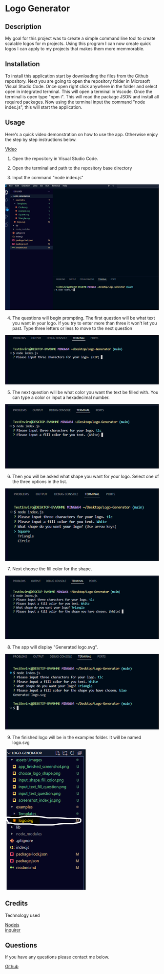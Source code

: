 
  # Logo Generator
  

## Description
  
My goal for this project was to create a simple command line tool to create scalable logos for m projects.  Using this program I can now create quick logos I can apply to my projects that makes them  more memmorable.

## Installation
  
To install this application start by downloading the files from the Github repository.  Next you are going to open the repository folder in Microsoft Visual Studio Code.  Once open right click anywhere in the folder and select open in integrated terminal.  This will open a terminal in Vscode.  Once the terminal is open type "npm i".  This will read the package JSON and install all required packages.  Now using the terminal input the command "node index.js", this will start the application.
  
## Usage

Here's a quick video demonstration on how to use the app.  Otherwise enjoy the step by step instructions below.

[Video](https://drive.google.com/file/d/1jY7eNxkIuSn9PrL3HEYelv_XGhpr7xi2/view?usp=sharing)

1. Open the repository in Visual Studio Code.


2. Open the terminal and path to the repository base directory


3. Input the command "node index.js"

![Node Index.js](/assets/images/screenshot_index_js.png)


4. The questions will begin prompting.  The first question will be what text you want in your logo.  If you try to enter more than three it won't let you past.  Type three letters or less to move to the next question

![Start of prompts](/assets/images/input_text_question.png)

5. The next question will be what color you want the text be filled with.  You can type a color or input a hexadecimal number.

![Text Fill color](/assets/images/input_text_fill_question.png)

6. Then you will be asked what shape you want for your logo.  Select one of the three options in the list.

![Text Fill color](/assets/images/choose_logo_shape.png)

7. Next choose the fill color for the shape.

![Text Fill color](/assets/images/input_shape_fill_color.png)

8. The app will display "Generated logo.svg".

![Text Fill color](/assets/images/app_finished_screenshot.png)

9. The finished logo will be in the examples folder.  It will be named logo.svg

![Text Fill color](/assets/images/location_of_logo_screenshot.png)

## Credits

Technology used

[Nodejs](https://nodejs.org/en)\
[inquirer](https://www.npmjs.com/package/inquirer)

## Questions

If you have any questions please contact me below.

[Github](https://github.com/jakerasmusson)

